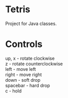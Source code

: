 # Tetris
Project for Java classes.
# Controls
up, x - rotate clockwise\
z - rotate counterclockwise\
left - move left\
right - move right\
down - soft drop\
spacebar - hard drop\
c - hold